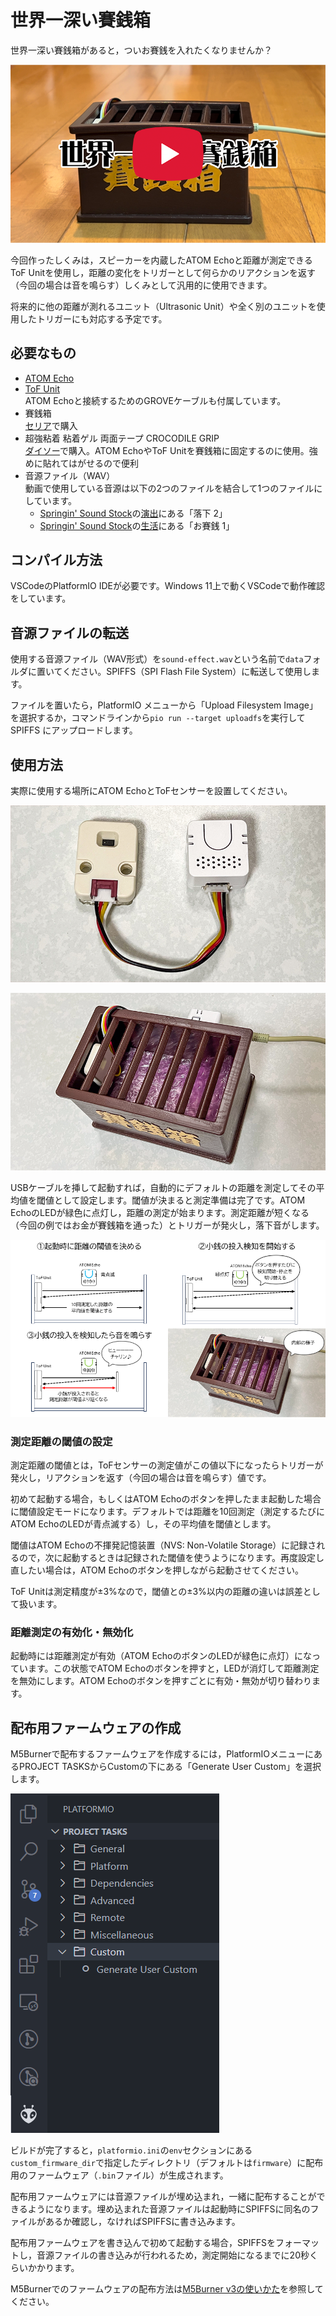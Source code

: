 # 世界一深い賽銭箱

世界一深い賽銭箱があると，ついお賽銭を入れたくなりませんか？

[![世界一深い賽銭箱](/images/the-deepest-offetory-box-youtube.png)](https://youtu.be/5y6eXByXsKY)

今回作ったしくみは，スピーカーを内蔵したATOM Echoと距離が測定できるToF Unitを使用し，距離の変化をトリガーとして何らかのリアクションを返す（今回の場合は音を鳴らす）しくみとして汎用的に使用できます。

将来的に他の距離が測れるユニット（Ultrasonic Unit）や全く別のユニットを使用したトリガーにも対応する予定です。

## 必要なもの

- [ATOM Echo](https://www.switch-science.com/products/6347)
- [ToF Unit](https://www.switch-science.com/products/5219)  
  ATOM Echoと接続するためのGROVEケーブルも付属しています。
- 賽銭箱  
  [セリア](https://www.seria-group.com/)で購入
- 超強粘着 粘着ゲル 両面テープ CROCODILE GRIP  
  [ダイソー](https://www.daiso-sangyo.co.jp/)で購入。ATOM EchoやToF Unitを賽銭箱に固定するのに使用。強めに貼れてはがせるので便利
- 音源ファイル（WAV）  
  動画で使用している音源は以下の2つのファイルを結合して1つのファイルにしています。  
  - [Springin' Sound Stock](https://www.springin.org/sound-stock/)の[演出](https://www.springin.org/sound-stock/category/staging/)にある「落下 2」
  - [Springin' Sound Stock](https://www.springin.org/sound-stock/)の[生活](https://www.springin.org/sound-stock/subcategory/money/)にある「お賽銭 1」

## コンパイル方法

VSCodeのPlatformIO IDEが必要です。Windows 11上で動くVSCodeで動作確認をしています。

## 音源ファイルの転送

使用する音源ファイル（WAV形式）を`sound-effect.wav`という名前で`data`フォルダに置いてください。SPIFFS（SPI Flash File System）に転送して使用します。

ファイルを置いたら，PlatformIO メニューから「Upload Filesystem Image」を選択するか，コマンドラインから`pio run --target uploadfs`を実行してSPIFFS にアップロードします。

## 使用方法

実際に使用する場所にATOM EchoとToFセンサーを設置してください。

![接続例](/images/assembled-image.png)

![設置例](/images/installed-image.png)

USBケーブルを挿して起動すれば，自動的にデフォルトの距離を測定してその平均値を閾値として設定します。閾値が決まると測定準備は完了です。ATOM EchoのLEDが緑色に点灯し，距離の測定が始まります。測定距離が短くなる（今回の例ではお金が賽銭箱を通った）とトリガーが発火し，落下音がします。

![システム構成](/images/system-configration.png)

### 測定距離の閾値の設定

測定距離の閾値とは，ToFセンサーの測定値がこの値以下になったらトリガーが発火し，リアクションを返す（今回の場合は音を鳴らす）値です。

初めて起動する場合，もしくはATOM Echoのボタンを押したまま起動した場合に閾値設定モードになります。デフォルトでは距離を10回測定（測定するたびにATOM EchoのLEDが青点滅する）し，その平均値を閾値とします。

閾値はATOM Echoの不揮発記憶装置（NVS: Non-Volatile Storage）に記録されるので，次に起動するときは記録された閾値を使うようになります。再度設定し直したい場合は，ATOM Echoのボタンを押しながら起動させてください。

ToF Unitは測定精度が±3%なので，閾値との±3%以内の距離の違いは誤差として扱います。

### 距離測定の有効化・無効化

起動時には距離測定が有効（ATOM EchoのボタンのLEDが緑色に点灯）になっています。この状態でATOM Echoのボタンを押すと，LEDが消灯して距離測定を無効にします。ATOM Echoのボタンを押すごとに有効・無効が切り替わります。

## 配布用ファームウェアの作成

M5Burnerで配布するファームウェアを作成するには，PlatformIOメニューにあるPROJECT TASKSからCustomの下にある「Generate User Custom」を選択します。

![Generate User Customの選択](/images/generate-user-custom.png)

ビルドが完了すると，`platformio.ini`の`env`セクションにある`custom_firmware_dir`で指定したディレクトリ（デフォルトは`firmware`）に配布用のファームウェア（`.bin`ファイル）が生成されます。

配布用ファームウェアには音源ファイルが埋め込まれ，一緒に配布することができるようになります。埋め込まれた音源ファイルは起動時にSPIFFSに同名のファイルがあるか確認し，なければSPIFFSに書き込みます。

配布用ファームウェアを書き込んで初めて起動する場合，SPIFFSをフォーマットし，音源ファイルの書き込みが行われるため，測定開始になるまでに20秒くらいかかります。

M5Burnerでのファームウェアの配布方法は[M5Burner v3の使いかた](https://zenn.dev/saitotetsuya/articles/m5stack_m5burner_v3)を参照してください。
